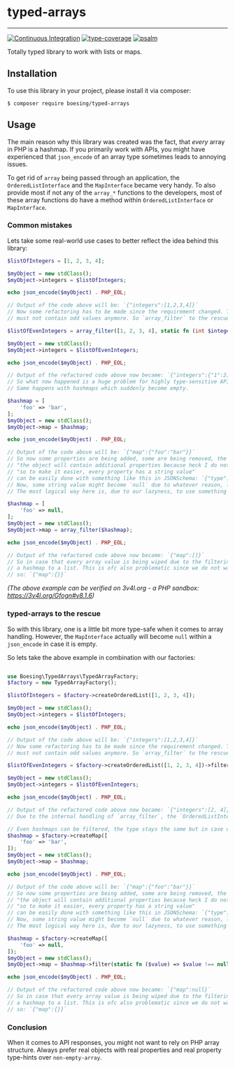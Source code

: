 # typed-arrays

--- 

[![Continuous Integration](https://github.com/boesing/typed-arrays/actions/workflows/continuous-integration.yml/badge.svg)](https://github.com/boesing/typed-arrays/actions/workflows/continuous-integration.yml)
[![type-coverage](https://shepherd.dev/github/boesing/typed-arrays/coverage.svg)](https://shepherd.dev/github/boesing/typed-arrays)
[![psalm](https://shepherd.dev/github/boesing/typed-arrays/level.svg)](https://shepherd.dev/github/boesing/typed-arrays)

Totally typed library to work with lists or maps.


## Installation

To use this library in your project, please install it via composer:

```
$ composer require boesing/typed-arrays
```

## Usage

The main reason why this library was created was the fact, that *every* array in PHP is a hashmap.
If you primarily work with APIs, you might have experienced that `json_encode` of an array type sometimes leads to annoying issues.

To get rid of `array` being passed through an application, the `OrderedListInterface` and the `MapInterface` became very handy.
To also provide most if not any of the `array_*` functions to the developers, most of these array functions do have a method within `OrderedListInterface` or `MapInterface`.

### Common mistakes

Lets take some real-world use cases to better reflect the idea behind this library:

```php
$listOfIntegers = [1, 2, 3, 4];

$myObject = new stdClass();
$myObject->integers = $listOfIntegers;

echo json_encode($myObject) . PHP_EOL;

// Output of the code above will be: `{"integers":[1,2,3,4]}`
// Now some refactoring has to be made since the requirement changed. The requirement now is that the integers list
// must not contain odd values anymore. So `array_filter` to the rescue, right?

$listOfEvenIntegers = array_filter([1, 2, 3, 4], static fn (int $integer): int => $integer % 2 === 0);

$myObject = new stdClass();
$myObject->integers = $listOfEvenIntegers;

echo json_encode($myObject) . PHP_EOL; 

// Output of the refactored code above now became: `{"integers":{"1":2,"3":4}}`
// So what now happened is a huge problem for highly type-sensitive API clients since we changed a list to a hashmap
// Same happens with hashmaps which suddenly become empty.

$hashmap = [
    'foo' => 'bar',
];
$myObject = new stdClass();
$myObject->map = $hashmap;

echo json_encode($myObject) . PHP_EOL; 

// Output of the code above will be: `{"map":{"foo":"bar"}}`
// So now some properties are being added, some are being removed, the definition of your API says
// "the object will contain additional properties because heck I do not want to declare every property"
// "so to make it easier, every property has a string value"
// can be easily done with something like this in JSONSchema: `{"type": "object", "additional_properties": {"type": "string"}}`
// Now, some string value might become `null` due to whatever reason, lets say it was a bug and thus the happy path always returned a string
// The most logical way here is, due to our lazyness, to use something like `array_filter` to get rid of all our non-string values

$hashmap = [
    'foo' => null,
];
$myObject = new stdClass();
$myObject->map = array_filter($hashmap);

echo json_encode($myObject) . PHP_EOL;

// Output of the refactored code above now became: `{"map":[]}`
// So in case that every array value is being wiped due to the filtering, we suddenly have a type-change from
// a hashmap to a list. This is ofc also problematic since we do not want to have a list here but an empty object like
// so: `{"map":{}}`
```

_(The above example can be verified on 3v4l.org - a PHP sandbox: https://3v4l.org/Gfogn#v8.1.6)_

### typed-arrays to the rescue

So with this library, one is a little bit more type-safe when it comes to array handling.
However, the `MapInterface` actually will become `null` within a `json_encode` in case it is empty.

So lets take the above example in combination with our factories:

```php

use Boesing\TypedArrays\TypedArrayFactory;
$factory = new TypedArrayFactory();

$listOfIntegers = $factory->createOrderedList([1, 2, 3, 4]);

$myObject = new stdClass();
$myObject->integers = $listOfIntegers;

echo json_encode($myObject) . PHP_EOL;

// Output of the code above will be: `{"integers":[1,2,3,4]}`
// Now some refactoring has to be made since the requirement changed. The requirement now is that the integers list
// must not contain odd values anymore. So `array_filter` to the rescue, right?

$listOfEvenIntegers = $factory->createOrderedList([1, 2, 3, 4])->filter(static fn (int $integer): int => $integer % 2 === 0);

$myObject = new stdClass();
$myObject->integers = $listOfEvenIntegers;

echo json_encode($myObject) . PHP_EOL; 

// Output of the refactored code above now became: `{"integers":[2, 4]}`
// Due to the internal handling of `array_filter`, the `OrderedListInterface` won't change its type.

// Even hashmaps can be filtered, the type stays the same but in case of an empty map, `null` is being passed to the JSON object
$hashmap = $factory->createMap([
    'foo' => 'bar',
]);
$myObject = new stdClass();
$myObject->map = $hashmap;

echo json_encode($myObject) . PHP_EOL; 

// Output of the code above will be: `{"map":{"foo":"bar"}}`
// So now some properties are being added, some are being removed, the definition of your API says
// "the object will contain additional properties because heck I do not want to declare every property"
// "so to make it easier, every property has a string value"
// can be easily done with something like this in JSONSchema: `{"type": "object", "additional_properties": {"type": "string"}}`
// Now, some string value might become `null` due to whatever reason, lets say it was a bug and thus the happy path always returned a string
// The most logical way here is, due to our lazyness, to use something like `array_filter` to get rid of all our non-string values

$hashmap = $factory->createMap([
    'foo' => null,
]);
$myObject = new stdClass();
$myObject->map = $hashmap->filter(static fn ($value) => $value !== null);

echo json_encode($myObject) . PHP_EOL;

// Output of the refactored code above now became: `{"map":null}`
// So in case that every array value is being wiped due to the filtering, we suddenly have a type-change from
// a hashmap to a list. This is ofc also problematic since we do not want to have a list here but an empty object like
// so: `{"map":{}}`
```

### Conclusion

When it comes to API responses, you might not want to rely on PHP array structure. Always prefer real objects with real 
properties and real property type-hints over `non-empty-array`.
